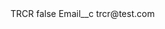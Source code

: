 <?xml version="1.0" encoding="UTF-8"?>
<CustomMetadata xmlns="http://soap.sforce.com/2006/04/metadata" xmlns:xsi="http://www.w3.org/2001/XMLSchema-instance" xmlns:xsd="http://www.w3.org/2001/XMLSchema">
    <label>TRCR</label>
    <protected>false</protected>
    <values>
        <field>Email__c</field>
        <value xsi:type="xsd:string">trcr@test.com</value>
    </values>
</CustomMetadata>
